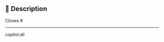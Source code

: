 <!--
Thanks for creating this pull request 🤗

Please make sure that the pull request is limited to one type (docs, feature, etc.) and keep it as small as possible. You can open multiple prs instead of opening a huge one.
-->

## 📑 Description

<!-- If this pull request closes an issue, please mention the issue number below 👇🏻 -->
<!-- For example, use Issue Number like => Closes #404 -->
<!-- Or, use Issue Url like => Closes https://github.com/OWNER/REPO/issues/404 -->

Closes #<!-- Issue number here -->

---

<!-- Don't change anything below this line -->
<!-- This section is reserved for Copilot for PRs -->
<!-- More information: https://githubnext.com/projects/copilot-for-pull-requests -->

copilot:all
